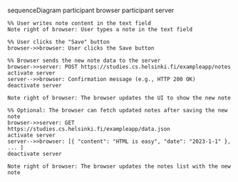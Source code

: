sequenceDiagram
    participant browser
    participant server

    %% User writes note content in the text field
    Note right of browser: User types a note in the text field

    %% User clicks the "Save" button
    browser->>browser: User clicks the Save button

    %% Browser sends the new note data to the server
    browser->>server: POST https://studies.cs.helsinki.fi/exampleapp/notes
    activate server
    server-->>browser: Confirmation message (e.g., HTTP 200 OK)
    deactivate server

    Note right of browser: The browser updates the UI to show the new note

    %% Optional: The browser can fetch updated notes after saving the new note
    browser->>server: GET https://studies.cs.helsinki.fi/exampleapp/data.json
    activate server
    server-->>browser: [{ "content": "HTML is easy", "date": "2023-1-1" }, ... ]
    deactivate server

    Note right of browser: The browser updates the notes list with the new note
